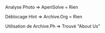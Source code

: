 Analyse Photo => AperiSolve = Rien

Déblocage Hint => Archive.Org = Rien

Utilisation de Archive.Ph => Trouvé "About Us"